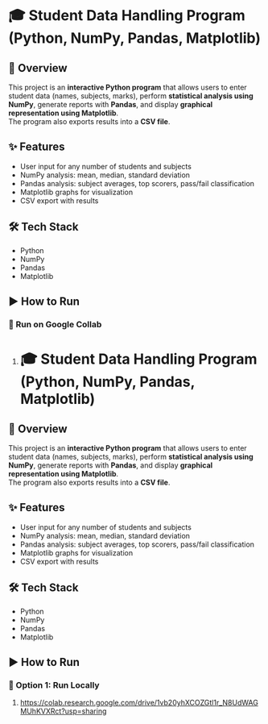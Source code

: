 # 🎓 Student Data Handling Program (Python, NumPy, Pandas, Matplotlib)

## 📌 Overview
This project is an **interactive Python program** that allows users to enter student data (names, subjects, marks), 
perform **statistical analysis using NumPy**, generate reports with **Pandas**, and display **graphical representation using Matplotlib**.  
The program also exports results into a **CSV file**.

## ✨ Features
- User input for any number of students and subjects  
- NumPy analysis: mean, median, standard deviation  
- Pandas analysis: subject averages, top scorers, pass/fail classification  
- Matplotlib graphs for visualization  
- CSV export with results  

## 🛠️ Tech Stack
- Python  
- NumPy  
- Pandas  
- Matplotlib  

## ▶️ How to Run
### 🔹 Run on Google Collab
1. # 🎓 Student Data Handling Program (Python, NumPy, Pandas, Matplotlib)

## 📌 Overview
This project is an **interactive Python program** that allows users to enter student data (names, subjects, marks), 
perform **statistical analysis using NumPy**, generate reports with **Pandas**, and display **graphical representation using Matplotlib**.  
The program also exports results into a **CSV file**.

## ✨ Features
- User input for any number of students and subjects  
- NumPy analysis: mean, median, standard deviation  
- Pandas analysis: subject averages, top scorers, pass/fail classification  
- Matplotlib graphs for visualization  
- CSV export with results  

## 🛠️ Tech Stack
- Python  
- NumPy  
- Pandas  
- Matplotlib  

## ▶️ How to Run
### 🔹 Option 1: Run Locally
1. https://colab.research.google.com/drive/1vb20yhXCOZGtl1r_N8UdWAGMUhKVXRct?usp=sharing


